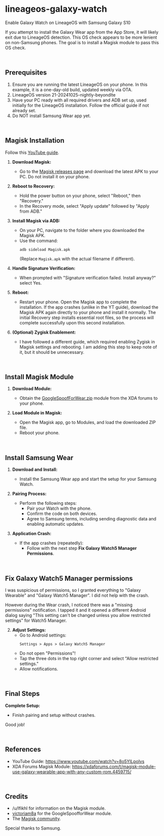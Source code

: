 # lineageos-galaxy-watch
Enable Galaxy Watch on LineageOS with Samsung Galaxy S10

If you attempt to install the Galaxy Wear app from the App Store, it will likely exit due to LineageOS detection. This OS check appears to be more lenient on non-Samsung phones. The goal is to install a Magisk module to pass this OS check.

&nbsp;

## Prerequisites
1. Ensure you are running the latest LineageOS on your phone. In this example, it is a one-day-old build, updated weekly via OTA.
2. LineageOS version 21-20241025-nightly-beyondlte
3. Have your PC ready with all required drivers and ADB set up, used initially for the LineageOS installation. Follow the official guide if not already set.
4. Do NOT install Samsung Wear app yet.

&nbsp;
## Magisk Installation

Follow this [YouTube guide](https://www.youtube.com/watch?v=8o5YILpoIvs).

1. **Download Magisk:**  
    - Go to the [Magisk releases page](https://github.com/topjohnwu/Magisk/releases/) and download the latest APK to your PC. Do not install it on your phone.

2. **Reboot to Recovery:**  
    - Hold the power button on your phone, select "Reboot," then "Recovery."
    - In the Recovery mode, select "Apply update" followed by "Apply from ADB."

3. **Install Magisk via ADB:**  
    - On your PC, navigate to the folder where you downloaded the Magisk APK.
    - Use the command:
      ```shell
      adb sideload Magisk.apk
      ```
      (Replace `Magisk.apk` with the actual filename if different).

4. **Handle Signature Verification:**  
    - When prompted with "Signature verification failed. Install anyway?" select Yes.

5. **Reboot:**  
    - Restart your phone. Open the Magisk app to complete the installation. If the app crashes (unlike in the YT guide), download the Magisk APK again directly to your phone and install it normally. The initial Recovery step installs essential root files, so the process will complete successfully upon this second installation.

6. **(Optional) Zygisk Enablement:**  
    - I have followed a different guide, which required enabling Zygisk in Magisk settings and rebooting. I am adding this step to keep note of it, but it should be unnecessary.

&nbsp;

## Install Magisk Module

1. **Download Module:**  
    - Obtain the [GoogleSpoofForWear.zip](https://xdaforums.com/t/magisk-module-use-galaxy-wearable-app-with-any-custom-rom.4459715/) module from the XDA forums to your phone.

2. **Load Module in Magisk:**  
    - Open the Magisk app, go to Modules, and load the downloaded ZIP file.
    - Reboot your phone.

&nbsp;
## Install Samsung Wear

1. **Download and Install:**  
    - Install the Samsung Wear app and start the setup for your Samsung Watch.

2. **Pairing Process:**  
    - Perform the following steps:
        - Pair your Watch with the phone.
        - Confirm the code on both devices.
        - Agree to Samsung terms, including sending diagnostic data and enabling automatic updates.

3. **Application Crash:**  
    - If the app crashes (repeatedly):
        - Follow with the next step **Fix Galaxy Watch5 Manager Permissions**.

&nbsp;
## Fix Galaxy Watch5 Manager permissions
I was suspicious of permissions, so I granted everything to "Galaxy Wearable" and "Galaxy Watch5 Manager". I did not help with the crash.

However during the Wear crash, I noticed there was a "missing permissions" notification. I tapped it and it opened a different Android dialog saying "This setting can't be changed unless you allow restricted settings" for Watch5 Manager.

2. **Adjust Settings:**  
    - Go to Android settings: 
      ```
      Settings > Apps > Galaxy Watch5 Manager
      ```
    - Do not open "Permissions"!
    - Tap the three dots in the top right corner and select "Allow restricted settings."
    - Allow notifications.
  
&nbsp;

## Final Steps

**Complete Setup:**  
- Finish pairing and setup without crashes.

Good job!

&nbsp;

## References

- YouTube Guide: https://www.youtube.com/watch?v=8o5YILpoIvs
- XDA Forums Magisk Module: https://xdaforums.com/t/magisk-module-use-galaxy-wearable-app-with-any-custom-rom.4459715/

&nbsp;

## Credits

- /u/lfikhl for information on the Magisk module.
- [victoriam8a](https://xdaforums.com/m/victoriam8a.12171217/) for the GoogleSpoofforWear module.
- The [Magisk community](https://github.com/topjohnwu/Magisk).

Special thanks to Samsung.
